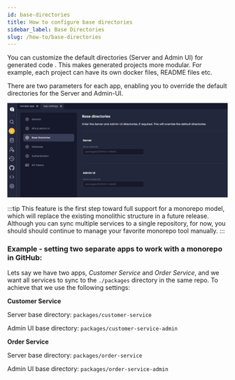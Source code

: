 ```yaml
---
id: base-directories
title: How to configure base directories 
sidebar_label: Base Directories
slug: /how-to/base-directories 
---
```


You can customize the default directories (Server and Admin UI) for generated code . This makes generated projects more modular. For example, each project can have its own docker files, README files etc.

There are two parameters for each app, enabling you to override the default directories for the Server and Admin-UI. 

![](../how-to/assets/base-directories.png)

:::tip
This feature is the first step toward full support for a monorepo model, which will replace the existing monolithic structure in a future release.  Although you can sync multiple services to a single repository, for now, you should should continue to manage your favorite monorepo tool manually.
::: 



### Example - setting two separate apps to work with a monorepo in GitHub:

Lets say we have two apps, _Customer Service_ and _Order Service_, and we want all services to sync to the `./packages` directory in the same repo. To achieve that we use the following settings: 

**Customer Service**

Server base directory: `packages/customer-service`

Admin UI base directory: `packages/customer-service-admin`

**Order Service**

Server base directory: `packages/order-service`

Admin UI base directory: `packages/order-service-admin`